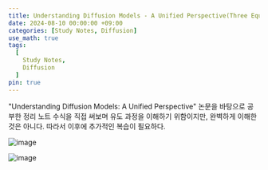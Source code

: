 ```yaml
---
title: Understanding Diffusion Models - A Unified Perspective(Three Equivalent Interpretations) 공부 노트
date: 2024-08-10 00:00:00 +09:00
categories: [Study Notes, Diffusion]
use_math: true
tags:
  [
    Study Notes,
    Diffusion
  ]
pin: true
---
```

"Understanding Diffusion Models: A Unified Perspective" 논문을 바탕으로 공부한 정리 노트
수식을 직접 써보며 유도 과정을 이해하기 위함이지만, 완벽하게 이해한 것은 아니다. 따라서 이후에 추가적인 복습이 필요하다.

![image](https://github.com/user-attachments/assets/e48e9a91-6cff-4f1a-ab35-acc75bc24614)

![image](https://github.com/user-attachments/assets/ecc2d0f4-9d73-4c7c-a61a-c946336b0066)
